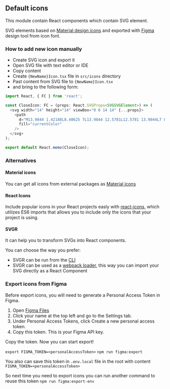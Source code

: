 ## Default icons

This module contain React components which contain SVG element. 

SVG elements based on 
[Material design icons](https://material.io/resources/icons) 
and exported with [Figma](https://www.figma.com/) design tool from icon font.

### How to add new icon manually
   * Create SVG icon and export it
   * Open SVG file with text editor or IDE
   * Copy content
   * Create `{NewName}Icon.tsx` file in `src/icons` directory
   * Past content from SVG file to `{NewName}Icon.tsx`
   * and bring to the following form:
   
```typescript jsx
import React, { FC } from 'react';

const CloseIcon: FC = (props: React.SVGProps<SVGSVGElement>) => (
  <svg width="14" height="14" viewBox="0 0 14 14" {...props}>
    <path
      d="M13.9844 1.42188L8.40625 7L13.9844 12.5781L12.5781 13.9844L7 8.40625L1.42188 13.9844L0.015625 12.5781L5.59375 7L0.015625 1.42188L1.42188 0.015625L7 5.59375L12.5781 0.015625L13.9844 1.42188Z"
      fill="currentColor"
    />
  </svg>
);

export default React.memo(CloseIcon);
```


### Alternatives

#### Material icons
You can get all icons from external packages as [Material icons](https://material-ui.com/components/material-icons/)

#### React Icons
Include popular icons in your React projects easly with [react-icons](https://react-icons.netlify.com/), which utilizes ES6 imports that allows you to include only the icons that your project is using.

#### SVGR
It can help you to transform SVGs into React components. 

You can choose the way you prefer:
   * SVGR can be run from the [CLI](https://react-svgr.com/docs/cli/)
   * SVGR can be used as a [webpack loader](https://react-svgr.com/docs/webpack/), this way you can import your SVG directly as a React Component

### Export icons from Figma
Before export icons, you will need to generate a Personal Access Token in Figma.

1. Open [Figma Files](https://www.figma.com/files)
2. Click your name at the top left and go to the Settings tab.
3. Under Personal Access Tokens, click Create a new personal access token.
4. Copy this token. This is your Figma API key.

Copy the token. Now you can start export!

`export FIGMA_TOKEN=<personalAccessToken>`
`npm run figma:export`

You also can save this token in `.env.local` file in the root with content
`FIGMA_TOKEN=<personalAccessToken>`

So next time you need to export icons you can run another command to reuse this token
`npm run figma:export-env`
